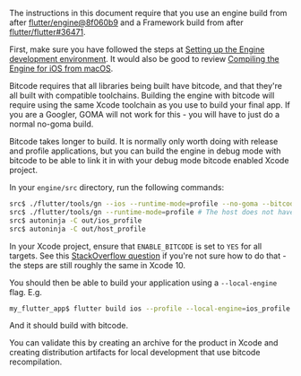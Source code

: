 The instructions in this document require that you use an engine build from after [flutter/engine@8f060b9](https://github.com/flutter/engine/commit/8f060b99547944606c9f5a7b1f0daea13b94f86e) and a Framework build from after [flutter/flutter#36471](https://github.com/flutter/flutter/issues/36471).

First, make sure you have followed the steps at [Setting up the Engine development environment](https://github.com/flutter/flutter/wiki/Setting-up-the-Engine-development-environment).  It would also be good to review [Compiling the Engine for iOS from macOS](https://github.com/flutter/flutter/wiki/Compiling-the-engine#compiling-for-ios-from-macos).

Bitcode requires that all libraries being built have bitcode, and that they're all built with compatible toolchains. Building the engine with bitcode will require using the same Xcode toolchain as you use to build your final app. If you are a Googler, GOMA will not work for this - you will have to just do a normal no-goma build.

Bitcode takes longer to build.  It is normally only worth doing with release and profile applications, but you can build the engine in debug mode with bitcode to be able to link it in with your debug mode bitcode enabled Xcode project.

In your `engine/src` directory, run the following commands:

```bash
src$ ./flutter/tools/gn --ios --runtime-mode=profile --no-goma --bitcode
src$ ./flutter/tools/gn --runtime-mode=profile # The host does not have to be built with bitcode, and can use GOMA
src$ autoninja -C out/ios_profile
src$ autoninja -C out/host_profile
```

In your Xcode project, ensure that `ENABLE_BITCODE` is set to `YES` for all targets. See this [StackOverflow question](https://stackoverflow.com/questions/31205133/how-to-enable-bitcode-in-xcode-7) if you're not sure how to do that - the steps are still roughly the same in Xcode 10.

You should then be able to build your application using a `--local-engine` flag.  E.g.

```bash
my_flutter_app$ flutter build ios --profile --local-engine=ios_profile
```

And it should build with bitcode. 

You can validate this by creating an archive for the product in Xcode and creating distribution artifacts for local development that use bitcode recompilation.
